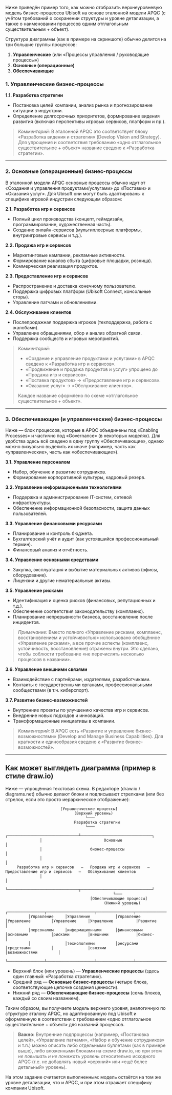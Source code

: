 Ниже приведён пример того, как можно отобразить верхнеуровневую модель бизнес-процессов Ubisoft на основе эталонной модели APQC (с учётом требований о сохранении структуры и уровне детализации, а также о наименовании процессов одним отглагольным существительным + объект). 

Структура диаграммы (как в примере на скриншоте) обычно делится на три большие группы процессов:  
1. **Управленческие** (или «Процессы управления / руководящие процессы»)  
2. **Основные (операционные)**  
3. **Обеспечивающие**  

### 1. Управленческие бизнес-процессы

**1.1. Разработка стратегии**  
- Постановка целей компании, анализ рынка и прогнозирование ситуации в индустрии.  
- Определение долгосрочных приоритетов, формирование видения развития (включая перспективы игровых сервисов, платформ и пр.).  

> *Комментарий:* В эталонной APQC это соответствует блоку «Разработка видения и стратегии» (Develop Vision and Strategy). Для упрощения и соответствия требованию «одно отглагольное существительное + объект» название сведено к «Разработка стратегии».  

---

### 2. Основные (операционные) бизнес-процессы

В эталонной модели APQC основные процессы обычно идут от «Создания и управления продуктами/услугами» до «Поставки» и «Оказания услуг». Для Ubisoft они могут быть адаптированы к специфике игровой индустрии следующим образом:

**2.1. Разработка игр и сервисов**  
- Полный цикл производства (концепт, геймдизайн, программирование, художественная часть).  
- Создание онлайн-сервисов (мультиплеерные платформы, внутриигровые сервисы и т.д.).  

**2.2. Продажа игр и сервисов**  
- Маркетинговые кампании, рекламные активности.  
- Формирование каналов сбыта (цифровые площадки, розница).  
- Коммерческая реализация продуктов.  

**2.3. Предоставление игр и сервисов**  
- Распространение и доставка конечному пользователю.  
- Поддержка цифровых платформ (Ubisoft Connect, консольные сторы).  
- Управление патчами и обновлениями.  

**2.4. Обслуживание клиентов**  
- Послепродажная поддержка игроков (техподдержка, работа с жалобами).  
- Управление обращениями, сбор и анализ обратной связи.  
- Поддержка сообществ и игровых мероприятий.  

> *Комментарий:*  
> - «Создание и управление продуктами и услугами» в APQC сведено к «Разработка игр и сервисов».  
> - «Продвижение и продажа продуктов и услуг» упрощено до «Продажа игр и сервисов».  
> - «Поставка продуктов» → «Предоставление игр и сервисов».  
> - «Оказание услуг» → «Обслуживание клиентов».  
>   
> Каждое название оформлено по схеме «отглагольное существительное + объект».  

---

### 3. Обеспечивающие (и управленческие) бизнес-процессы

Ниже — блок процессов, которые в APQC объединены под «Enabling Processes» и частично под «Governance» (в некоторых моделях). Для удобства здесь всё сведено в одну группу «Обеспечивающие», однако можно визуально выделить их иначе (например, часть как «управленческие», часть как «обеспечивающие»).

**3.1. Управление персоналом**  
- Набор, обучение и развитие сотрудников.  
- Формирование корпоративной культуры, кадровый резерв.  

**3.2. Управление информационными технологиями**  
- Поддержка и администрирование IT-систем, сетевой инфраструктуры.  
- Обеспечение информационной безопасности, защита данных пользователей.  

**3.3. Управление финансовыми ресурсами**  
- Планирование и контроль бюджета.  
- Бухгалтерский учёт и аудит (как устоявшийся профессиональный термин).  
- Финансовый анализ и отчётность.  

**3.4. Управление основными средствами**  
- Закупка, эксплуатация и выбытие материальных активов (офисы, оборудование).  
- Лицензии и другие нематериальные активы.  

**3.5. Управление рисками**  
- Идентификация и оценка рисков (финансовых, репутационных и т.д.).  
- Обеспечение соответствия законодательству (комплаенс).  
- Планирование непрерывности бизнеса, восстановление после инцидентов.  

> *Примечание:* Вместо полного «Управление рисками, комплаенс, восстановлением и устойчивостью» использовано обобщённое «Управление рисками», а все прочие аспекты (комплаенс, устойчивость, восстановление) отражены внутри. Это сделано, чтобы соблюсти требование «не перечислять несколько процессов в названии».  

**3.6. Управление внешними связями**  
- Взаимодействие с партнёрами, издателями, разработчиками.  
- Контакты с государственными органами, профессиональными сообществами (в т.ч. киберспорт).  

**3.7. Развитие бизнес-возможностей**  
- Внутренние проекты по улучшению качества игр и сервисов.  
- Внедрение новых подходов и инноваций.  
- Трансформационные инициативы в компании.  

> *Комментарий:* В APQC есть «Развитие и управление бизнес-возможностями» (Develop and Manage Business Capabilities). Для краткости и единообразия сведено к «Развитие бизнес-возможностей».  

---

## Как может выглядеть диаграмма (пример в стиле draw.io)

Ниже — упрощённая текстовая схема. В редакторе (draw.io / diagrams.net) обычно делают блоки и подписывают стрелками (или без стрелок, если это просто иерархическое отображение):

```
                        [Управленческие процессы]
                              (Верхний уровень)
                                   └───
                              Разработка стратегии
                                   └───
               ┌───────────────────────────────┴───────────────────────────────┐
               │                           Основные                            │
               │                     бизнес-процессы                          │
               │                                                             │
     Разработка игр и сервисов   —   Продажа игр и сервисов   —   Предоставление игр и сервисов   —   Обслуживание клиентов
               │                                                             │
               └───────────────────────────────┬───────────────────────────────┘
                                               └───
                                     [Обеспечивающие процессы]
                                           (Нижний уровень)
          ┌────────────────┬─────────────────────┬────────────────┬───────────────────┬───────────────┬────────────────────┬───────────────────────┐
          │Управление     │Управление           │Управление      │Управление         │Управление     │Управление          │Развитие              │
          │персоналом     │информационными      │финансовыми     │основными          │рисками        │внешними            │бизнес-               │
          │               │технологиями         │ресурсами       │средствами         │               │связями             │возможностями         │
          └────────────────┴─────────────────────┴────────────────┴───────────────────┴───────────────┴────────────────────┴───────────────────────┘
```

- Верхний блок (или уровень) — **Управленческие процессы** (здесь один главный: «Разработка стратегии»).  
- Средний ряд — **Основные бизнес-процессы** (четыре блока, соответствующие цепочке создания ценности).  
- Нижний ряд — **Обеспечивающие бизнес-процессы** (семь блоков, каждый со своим названием).  

Таким образом, вы получаете модель верхнего уровня, аналогичную по структуре эталону APQC, но адаптированную под Ubisoft и оформленную в соответствии с требованием «одно отглагольное существительное + объект» для названий процессов.  

> **Важно:** Внутренние подпроцессы (например, «Постановка целей», «Управление патчами», «Набор и обучение сотрудников» и т.п.) можно описать либо отдельными буллетами (как в примере выше), либо вложенными блоками на схеме draw.io, но при этом *не повышать и не понижать уровень* относительно исходного APQC (т.е. не добавлять новый «верхний» или «ещё более детальный» уровень).  

На этом задание считается выполненным: модель остаётся на том же уровне детализации, что и APQC, и при этом отражает специфику компании Ubisoft.
